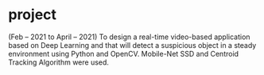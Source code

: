 # project
(Feb – 2021 to April – 2021)
To design a real-time video-based application based on Deep Learning and that will detect a suspicious object in a steady environment using Python and OpenCV. Mobile-Net SSD and Centroid Tracking Algorithm were used.
